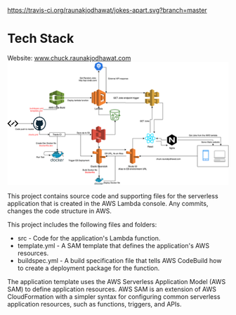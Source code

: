 https://travis-ci.org/raunakjodhawat/jokes-apart.svg?branch=master

# Tech Stack
Website: www.chuck.raunakjodhawat.com
![Development stack](./dev-stack.png)

This project contains source code and supporting files for the serverless application that is created in the AWS Lambda console. Any commits, changes the code structure in AWS.

This project includes the following files and folders:

- src - Code for the application's Lambda function.
- template.yml - A SAM template that defines the application's AWS resources.
- buildspec.yml -  A build specification file that tells AWS CodeBuild how to create a deployment package for the function.

The application template uses the AWS Serverless Application Model (AWS SAM) to define application resources. AWS SAM is an extension of AWS CloudFormation with a simpler syntax for configuring common serverless application resources, such as functions, triggers, and APIs. 
